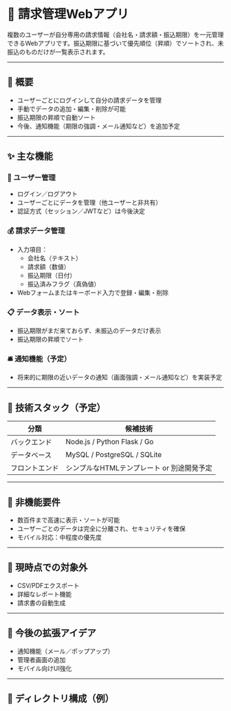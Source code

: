 # 💼 請求管理Webアプリ

複数のユーザーが自分専用の請求情報（会社名・請求額・振込期限）を一元管理できるWebアプリです。振込期限に基づいて優先順位（昇順）でソートされ、未振込のものだけが一覧表示されます。

---

## 🧭 概要

- ユーザーごとにログインして自分の請求データを管理
- 手動でデータの追加・編集・削除が可能
- 振込期限の昇順で自動ソート
- 今後、通知機能（期限の強調・メール通知など）を追加予定

---

## ✨ 主な機能

### 🔐 ユーザー管理
- ログイン／ログアウト
- ユーザーごとにデータを管理（他ユーザーと非共有）
- 認証方式（セッション／JWTなど）は今後決定

### 💰 請求データ管理
- 入力項目：
  - 会社名（テキスト）
  - 請求額（数値）
  - 振込期限（日付）
  - 振込済みフラグ（真偽値）
- Webフォームまたはキーボード入力で登録・編集・削除

### 📋 データ表示・ソート
- 振込期限がまだ来ておらず、未振込のデータだけ表示
- 振込期限の昇順でソート

### 🛎️ 通知機能（予定）
- 将来的に期限の近いデータの通知（画面強調・メール通知など）を実装予定

---

## 🚀 技術スタック（予定）

| 分類           | 候補技術                   |
|----------------|----------------------------|
| バックエンド   | Node.js / Python Flask / Go |
| データベース   | MySQL / PostgreSQL / SQLite |
| フロントエンド | シンプルなHTMLテンプレート or 別途開発予定 |

---

## 🧱 非機能要件

- 数百件まで高速に表示・ソートが可能
- ユーザーごとのデータは完全に分離され、セキュリティを確保
- モバイル対応：中程度の優先度

---

## 🚫 現時点での対象外

- CSV/PDFエクスポート
- 詳細なレポート機能
- 請求書の自動生成

---

## 📌 今後の拡張アイデア

- 通知機能（メール／ポップアップ）
- 管理者画面の追加
- モバイル向けUI強化

---

## 📁 ディレクトリ構成（例）

